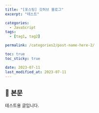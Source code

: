```yaml
---
title: "[포스팅] 깃허브 블로그"
excerpt: "테스트"

categories:
  - JavaScript
tags:
  - [tag1, tag2]

permalink: /categories2/post-name-here-2/

toc: true
toc_sticky: true

date: 2023-07-11
last_modified_at: 2023-07-11
---
```


## 🦥 본문

테스트용 글입니다.
